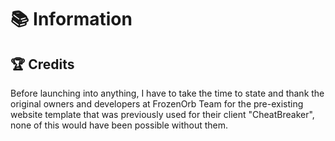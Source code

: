 # 📚 Information


## 🏆 Credits
Before launching into anything, I have to take the time to state and thank the original owners and developers at FrozenOrb Team for the pre-existing website template that was previously used for their client "CheatBreaker", none of this would have been possible without them.
